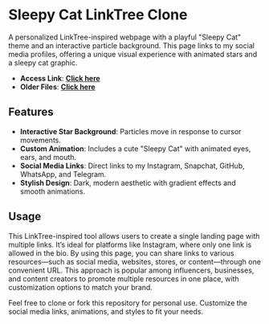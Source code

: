 # Sleepy Cat LinkTree Clone

A personalized LinkTree-inspired webpage with a playful "Sleepy Cat" theme and an interactive particle background. This page links to my social media profiles, offering a unique visual experience with animated stars and a sleepy cat graphic.

- **Access Link**: [**Click here**](https://satyam-64136.github.io/social-links)
- **Older Files**: [**Click here**](https://satyam-64136.github.io/social-links/old%20files/social-links-old.html)

## Features

- **Interactive Star Background**: Particles move in response to cursor movements.
- **Custom Animation**: Includes a cute "Sleepy Cat" with animated eyes, ears, and mouth.
- **Social Media Links**: Direct links to my Instagram, Snapchat, GitHub, WhatsApp, and Telegram.
- **Stylish Design**: Dark, modern aesthetic with gradient effects and smooth animations.

## Usage

This LinkTree-inspired tool allows users to create a single landing page with multiple links. It’s ideal for platforms like Instagram, where only one link is allowed in the bio. By using this page, you can share links to various resources—such as social media, websites, stores, or content—through one convenient URL. This approach is popular among influencers, businesses, and content creators to promote multiple resources in one place, with customization options to match your brand.

Feel free to clone or fork this repository for personal use. Customize the social media links, animations, and styles to fit your needs.
